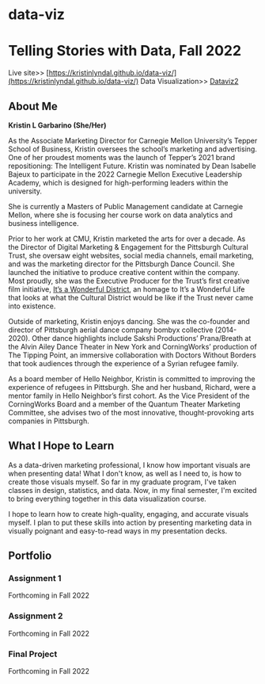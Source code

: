 # data-viz
# Telling Stories with Data, Fall 2022

Live site>> [https://kristinlyndal.github.io/data-viz/](https://kristinlyndal.github.io/data-viz/) 
Data Visualization>> [Dataviz2](/dataviz2.md)

## About Me
<b>Kristin L Garbarino (She/Her)</b>

As the Associate Marketing Director for Carnegie Mellon University’s Tepper School of Business, Kristin oversees the school’s marketing and advertising. One of her proudest moments was the launch of Tepper’s 2021 brand repositioning: The Intelligent Future. Kristin was nominated by Dean Isabelle Bajeux to participate in the 2022 Carnegie Mellon Executive Leadership Academy, which is designed for high-performing leaders within the university.

She is currently a Masters of Public Management candidate at Carnegie Mellon, where she is focusing her course work on data analytics and business intelligence. 

Prior to her work at CMU, Kristin marketed the arts for over a decade. As the Director of Digital Marketing & Engagement for the Pittsburgh Cultural Trust, she oversaw eight websites, social media channels, email marketing, and was the marketing director for the Pittsburgh Dance Council. She launched the initiative to produce creative content within the company. Most proudly, she was the Executive Producer for the Trust’s first creative film initiative, [It’s a Wonderful District](https://trustarts.org/blog/behind-the-scenes-of-its-a-wonderful-district), an homage to It’s a Wonderful Life that looks at what the Cultural District would be like if the Trust never came into existence. 

Outside of marketing, Kristin enjoys dancing. She was the co-founder and director of Pittsburgh aerial dance company bombyx collective (2014-2020). Other dance highlights include Sakshi Productions’ Prana/Breath at the Alvin Ailey Dance Theater in New York and CorningWorks’ production of The Tipping Point, an immersive collaboration with Doctors Without Borders that took audiences through the experience of a Syrian refugee family.

As a board member of Hello Neighbor, Kristin is committed to improving the experience of refugees in Pittsburgh. She and her husband, Richard, were a mentor family in Hello Neighbor’s first cohort. As the Vice President of the CorningWorks Board and a member of the Quantum Theater Marketing Committee, she advises two of the most innovative, thought-provoking arts companies in Pittsburgh.


## What I Hope to Learn

As a data-driven marketing professional, I know how important visuals are when presenting data! What I don't know, as well as I need to, is how to create those visuals myself. So far in my graduate program, I've taken classes in design, statistics, and data. Now, in my final semester, I'm excited to bring everything together in this data visualization course. 

I hope to learn how to create high-quality, engaging, and accurate visuals myself. I plan to put these skills into action by presenting marketing data in visually poignant and easy-to-read ways in my presentation decks. 

## Portfolio 

### Assignment 1
Forthcoming in Fall 2022

### Assignment 2
Forthcoming in Fall 2022

### Final Project
Forthcoming in Fall 2022
